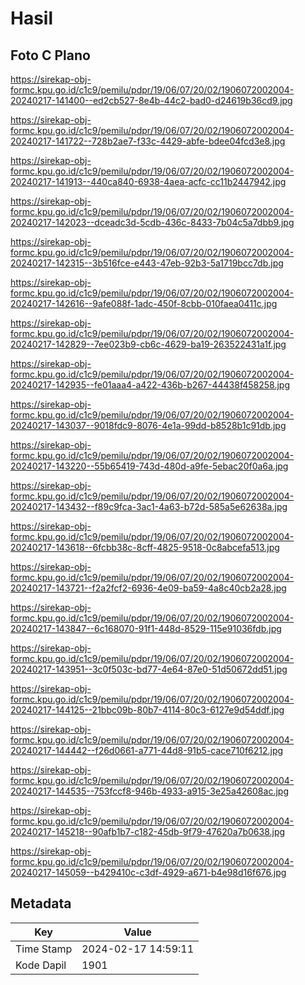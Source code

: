 # Hasil

## Foto C Plano

https://sirekap-obj-formc.kpu.go.id/c1c9/pemilu/pdpr/19/06/07/20/02/1906072002004-20240217-141400--ed2cb527-8e4b-44c2-bad0-d24619b36cd9.jpg

https://sirekap-obj-formc.kpu.go.id/c1c9/pemilu/pdpr/19/06/07/20/02/1906072002004-20240217-141722--728b2ae7-f33c-4429-abfe-bdee04fcd3e8.jpg

https://sirekap-obj-formc.kpu.go.id/c1c9/pemilu/pdpr/19/06/07/20/02/1906072002004-20240217-141913--440ca840-6938-4aea-acfc-cc11b2447942.jpg

https://sirekap-obj-formc.kpu.go.id/c1c9/pemilu/pdpr/19/06/07/20/02/1906072002004-20240217-142023--dceadc3d-5cdb-436c-8433-7b04c5a7dbb9.jpg

https://sirekap-obj-formc.kpu.go.id/c1c9/pemilu/pdpr/19/06/07/20/02/1906072002004-20240217-142315--3b516fce-e443-47eb-92b3-5a1719bcc7db.jpg

https://sirekap-obj-formc.kpu.go.id/c1c9/pemilu/pdpr/19/06/07/20/02/1906072002004-20240217-142616--9afe088f-1adc-450f-8cbb-010faea0411c.jpg

https://sirekap-obj-formc.kpu.go.id/c1c9/pemilu/pdpr/19/06/07/20/02/1906072002004-20240217-142829--7ee023b9-cb6c-4629-ba19-263522431a1f.jpg

https://sirekap-obj-formc.kpu.go.id/c1c9/pemilu/pdpr/19/06/07/20/02/1906072002004-20240217-142935--fe01aaa4-a422-436b-b267-44438f458258.jpg

https://sirekap-obj-formc.kpu.go.id/c1c9/pemilu/pdpr/19/06/07/20/02/1906072002004-20240217-143037--9018fdc9-8076-4e1a-99dd-b8528b1c91db.jpg

https://sirekap-obj-formc.kpu.go.id/c1c9/pemilu/pdpr/19/06/07/20/02/1906072002004-20240217-143220--55b65419-743d-480d-a9fe-5ebac20f0a6a.jpg

https://sirekap-obj-formc.kpu.go.id/c1c9/pemilu/pdpr/19/06/07/20/02/1906072002004-20240217-143432--f89c9fca-3ac1-4a63-b72d-585a5e62638a.jpg

https://sirekap-obj-formc.kpu.go.id/c1c9/pemilu/pdpr/19/06/07/20/02/1906072002004-20240217-143618--6fcbb38c-8cff-4825-9518-0c8abcefa513.jpg

https://sirekap-obj-formc.kpu.go.id/c1c9/pemilu/pdpr/19/06/07/20/02/1906072002004-20240217-143721--f2a2fcf2-6936-4e09-ba59-4a8c40cb2a28.jpg

https://sirekap-obj-formc.kpu.go.id/c1c9/pemilu/pdpr/19/06/07/20/02/1906072002004-20240217-143847--6c168070-91f1-448d-8529-115e91036fdb.jpg

https://sirekap-obj-formc.kpu.go.id/c1c9/pemilu/pdpr/19/06/07/20/02/1906072002004-20240217-143951--3c0f503c-bd77-4e64-87e0-51d50672dd51.jpg

https://sirekap-obj-formc.kpu.go.id/c1c9/pemilu/pdpr/19/06/07/20/02/1906072002004-20240217-144125--21bbc09b-80b7-4114-80c3-6127e9d54ddf.jpg

https://sirekap-obj-formc.kpu.go.id/c1c9/pemilu/pdpr/19/06/07/20/02/1906072002004-20240217-144442--f26d0661-a771-44d8-91b5-cace710f6212.jpg

https://sirekap-obj-formc.kpu.go.id/c1c9/pemilu/pdpr/19/06/07/20/02/1906072002004-20240217-144535--753fccf8-946b-4933-a915-3e25a42608ac.jpg

https://sirekap-obj-formc.kpu.go.id/c1c9/pemilu/pdpr/19/06/07/20/02/1906072002004-20240217-145218--90afb1b7-c182-45db-9f79-47620a7b0638.jpg

https://sirekap-obj-formc.kpu.go.id/c1c9/pemilu/pdpr/19/06/07/20/02/1906072002004-20240217-145059--b429410c-c3df-4929-a671-b4e98d16f676.jpg


## Metadata

| Key        | Value               |
| ---------- | ------------------- |
| Time Stamp | 2024-02-17 14:59:11 |
| Kode Dapil | 1901                |



